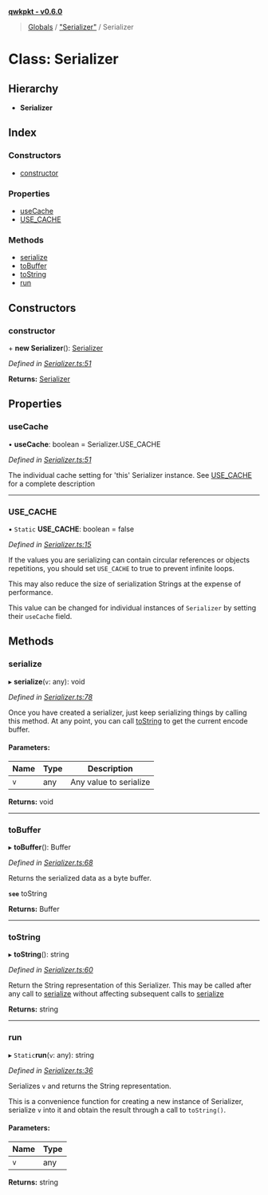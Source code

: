 **[qwkpkt - v0.6.0](../README.md)**

> [Globals](../globals.md) / ["Serializer"](../modules/_serializer_.md) / Serializer

# Class: Serializer

## Hierarchy

* **Serializer**

## Index

### Constructors

* [constructor](_serializer_.serializer.md#constructor)

### Properties

* [useCache](_serializer_.serializer.md#usecache)
* [USE\_CACHE](_serializer_.serializer.md#use_cache)

### Methods

* [serialize](_serializer_.serializer.md#serialize)
* [toBuffer](_serializer_.serializer.md#tobuffer)
* [toString](_serializer_.serializer.md#tostring)
* [run](_serializer_.serializer.md#run)

## Constructors

### constructor

\+ **new Serializer**(): [Serializer](_serializer_.serializer.md)

*Defined in [Serializer.ts:51](https://github.com/Madrok/pktstorm/blob/3df6946/src/Serializer.ts#L51)*

**Returns:** [Serializer](_serializer_.serializer.md)

## Properties

### useCache

•  **useCache**: boolean = Serializer.USE\_CACHE

*Defined in [Serializer.ts:51](https://github.com/Madrok/pktstorm/blob/3df6946/src/Serializer.ts#L51)*

The individual cache setting for 'this' Serializer instance.
See [USE_CACHE](_serializer_.serializer.md#use_cache) for a complete description

___

### USE\_CACHE

▪ `Static` **USE\_CACHE**: boolean = false

*Defined in [Serializer.ts:15](https://github.com/Madrok/pktstorm/blob/3df6946/src/Serializer.ts#L15)*

If the values you are serializing can contain circular references or
objects repetitions, you should set `USE_CACHE` to true to prevent
infinite loops.

This may also reduce the size of serialization Strings at the expense of
performance.

This value can be changed for individual instances of `Serializer` by
setting their `useCache` field.

## Methods

### serialize

▸ **serialize**(`v`: any): void

*Defined in [Serializer.ts:78](https://github.com/Madrok/pktstorm/blob/3df6946/src/Serializer.ts#L78)*

Once you have created a serializer, just keep serializing things
by calling this method. At any point, you can call [toString](_serializer_.serializer.md#tostring)
to get the current encode buffer.

#### Parameters:

Name | Type | Description |
------ | ------ | ------ |
`v` | any | Any value to serialize  |

**Returns:** void

___

### toBuffer

▸ **toBuffer**(): Buffer

*Defined in [Serializer.ts:68](https://github.com/Madrok/pktstorm/blob/3df6946/src/Serializer.ts#L68)*

Returns the serialized data as a byte buffer.

**`see`** toString

**Returns:** Buffer

___

### toString

▸ **toString**(): string

*Defined in [Serializer.ts:60](https://github.com/Madrok/pktstorm/blob/3df6946/src/Serializer.ts#L60)*

Return the String representation of this Serializer. This may
be called after any call to [serialize](_serializer_.serializer.md#serialize) without affecting
subsequent calls to [serialize](_serializer_.serializer.md#serialize)

**Returns:** string

___

### run

▸ `Static`**run**(`v`: any): string

*Defined in [Serializer.ts:36](https://github.com/Madrok/pktstorm/blob/3df6946/src/Serializer.ts#L36)*

Serializes `v` and returns the String representation.

This is a convenience function for creating a new instance of
Serializer, serialize `v` into it and obtain the result through a call
to `toString()`.

#### Parameters:

Name | Type |
------ | ------ |
`v` | any |

**Returns:** string
